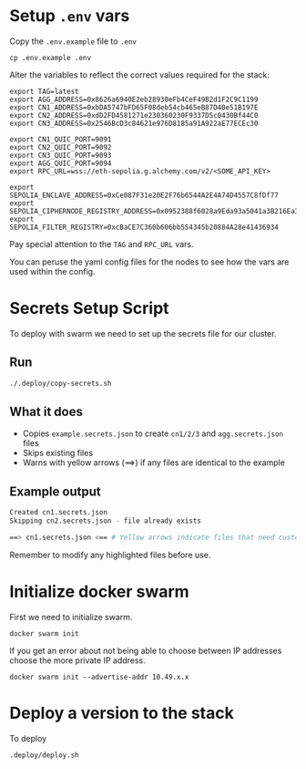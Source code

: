 # Setup `.env` vars

Copy the `.env.example` file to `.env`

```
cp .env.example .env
```

Alter the variables to reflect the correct values required for the stack:

```
export TAG=latest
export AGG_ADDRESS=0x8626a6940E2eb28930eFb4CeF49B2d1F2C9C1199
export CN1_ADDRESS=0xbDA5747bFD65F08deb54cb465eB87D40e51B197E
export CN2_ADDRESS=0xdD2FD4581271e230360230F9337D5c0430Bf44C0
export CN3_ADDRESS=0x2546BcD3c84621e976D8185a91A922aE77ECEc30

export CN1_QUIC_PORT=9091
export CN2_QUIC_PORT=9092
export CN3_QUIC_PORT=9093
export AGG_QUIC_PORT=9094
export RPC_URL=wss://eth-sepolia.g.alchemy.com/v2/<SOME_API_KEY>

export SEPOLIA_ENCLAVE_ADDRESS=0xCe087F31e20E2F76b6544A2E4A74D4557C8fDf77
export SEPOLIA_CIPHERNODE_REGISTRY_ADDRESS=0x0952388f6028a9Eda93a5041a3B216Ea331d97Ab
export SEPOLIA_FILTER_REGISTRY=0xcBaCE7C360b606bb554345b20884A28e41436934
```

Pay special attention to the `TAG` and `RPC_URL` vars.

You can peruse the yaml config files for the nodes to see how the vars are used within the config.

# Secrets Setup Script

To deploy with swarm we need to set up the secrets file for our cluster.

## Run
```bash
./.deploy/copy-secrets.sh
```

## What it does
- Copies `example.secrets.json` to create `cn1/2/3` and `agg.secrets.json` files
- Skips existing files
- Warns with yellow arrows (==>) if any files are identical to the example

## Example output
```bash
Created cn1.secrets.json
Skipping cn2.secrets.json - file already exists

==> cn1.secrets.json <== # Yellow arrows indicate files that need customization
```

Remember to modify any highlighted files before use.

# Initialize docker swarm

First we need to initialize swarm.

```
docker swarm init
```

If you get an error about not being able to choose between IP addresses choose the more private IP address.

```
docker swarm init --advertise-addr 10.49.x.x
```


# Deploy a version to the stack

To deploy 

```
.deploy/deploy.sh
```

